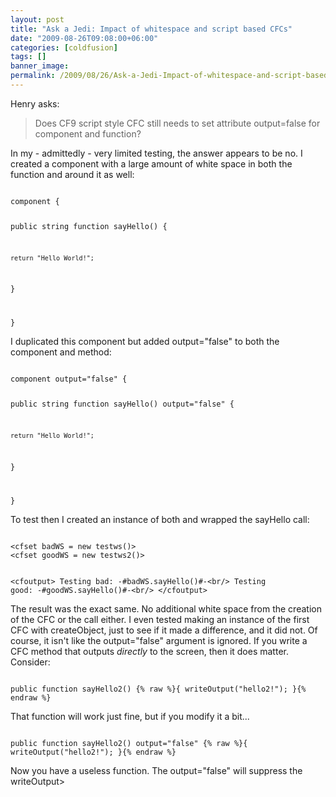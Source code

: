 ```yaml
---
layout: post
title: "Ask a Jedi: Impact of whitespace and script based CFCs"
date: "2009-08-26T09:08:00+06:00"
categories: [coldfusion]
tags: []
banner_image: 
permalink: /2009/08/26/Ask-a-Jedi-Impact-of-whitespace-and-script-based-CFCs
---
```


Henry asks:

<blockquote>
Does CF9 script style CFC still needs to set attribute output=false for component and function?
</blockquote>

In my - admittedly - very limited testing, the answer appears to be no. I created a component with a large amount of white space in both the function and around it as well:
<!--more-->
<code>
component {


public string function sayHello() {











	return "Hello World!";

}


}
</code>

I duplicated this component but added output="false" to both the component and method:

<code>
component output="false" {


public string function sayHello() output="false" {











	return "Hello World!";

}


}
</code>

To test then I created an instance of both and wrapped the sayHello call:

<code>
&lt;cfset badWS = new testws()&gt;
&lt;cfset goodWS = new testws2()&gt;

&lt;cfoutput&gt;
Testing bad: -#badWS.sayHello()#-&lt;br/&gt;
Testing good: -#goodWS.sayHello()#-&lt;br/&gt;
&lt;/cfoutput&gt;
</code>

The result was the exact same. No additional white space from the creation of the CFC or the call either. I even tested making an instance of the first CFC with createObject, just to see if it made a difference, and it did not. Of course, it isn't like the output="false" argument is ignored. If you write a CFC method that outputs <i>directly</i> to the screen, then it does matter. Consider:

<code>
public function sayHello2() {% raw %}{ writeOutput("hello2!"); }{% endraw %}
</code>

That function will work just fine, but if you modify it a bit...

<code>
public function sayHello2() output="false" {% raw %}{ writeOutput("hello2!"); }{% endraw %}
</code>

Now you have a useless function. The output="false" will suppress the writeOutput>